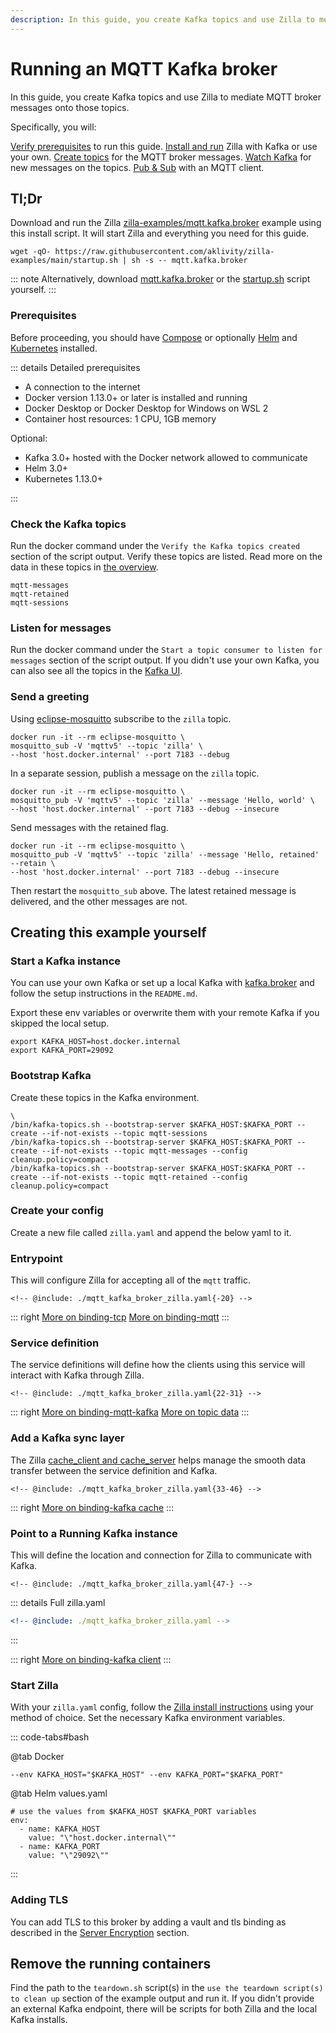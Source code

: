```yaml
---
description: In this guide, you create Kafka topics and use Zilla to mediate MQTT broker messages onto those topics.
---
```


# Running an MQTT Kafka broker

In this guide, you create Kafka topics and use Zilla to mediate MQTT broker messages onto those topics.

Specifically, you will:

[Verify prerequisites](#prerequisites) to run this guide.
[Install and run](#tl-dr) Zilla with Kafka or use your own.
[Create topics](#check-the-kafka-topics) for the MQTT broker messages.
[Watch Kafka](#listen-for-messages) for new messages on the topics.
[Pub & Sub](#send-a-greeting) with an MQTT client.

## Tl;Dr

Download and run the Zilla [zilla-examples/mqtt.kafka.broker](https://github.com/aklivity/zilla-examples/tree/main/mqtt.kafka.broker) example using this install script. It will start Zilla and everything you need for this guide.

```bash:no-line-numbers
wget -qO- https://raw.githubusercontent.com/aklivity/zilla-examples/main/startup.sh | sh -s -- mqtt.kafka.broker
```

::: note
Alternatively, download [mqtt.kafka.broker](https://github.com/aklivity/zilla-examples/releases/latest/download/mqtt.kafka.broker.tar.gz) or the [startup.sh](https://github.com/aklivity/zilla-examples/releases/latest/download/startup.sh) script yourself.
:::

### Prerequisites

Before proceeding, you should have [Compose](https://docs.docker.com/compose/gettingstarted/) or optionally [Helm](https://helm.sh/docs/intro/install/) and [Kubernetes](https://kubernetes.io/docs/tasks/tools/) installed.

::: details Detailed prerequisites

- A connection to the internet
- Docker version 1.13.0+ or later is installed and running
- Docker Desktop or Docker Desktop for Windows on WSL 2
- Container host resources: 1 CPU, 1GB memory

Optional:

- Kafka 3.0+ hosted with the Docker network allowed to communicate
- Helm 3.0+
- Kubernetes 1.13.0+

:::

### Check the Kafka topics

Run the docker command under the `Verify the Kafka topics created` section of the script output. Verify these topics are listed. Read more on the data in these topics in [the overview](../../concepts/kafka-proxies/mqtt-proxy.md#step-2-pub-sub-message-reflect-with-kafka).

```output:no-line-numbers
mqtt-messages
mqtt-retained
mqtt-sessions
```

### Listen for messages

Run the docker command under the `Start a topic consumer to listen for messages` section of the script output. If you didn't use your own Kafka, you can also see all the topics in the [Kafka UI](http://localhost:8080/ui/clusters/local/all-topics).

### Send a greeting

Using [eclipse-mosquitto](https://hub.docker.com/_/eclipse-mosquitto) subscribe to the `zilla` topic.

```bash:no-line-numbers
docker run -it --rm eclipse-mosquitto \
mosquitto_sub -V 'mqttv5' --topic 'zilla' \
--host 'host.docker.internal' --port 7183 --debug
```

In a separate session, publish a message on the `zilla` topic.

```bash:no-line-numbers
docker run -it --rm eclipse-mosquitto \
mosquitto_pub -V 'mqttv5' --topic 'zilla' --message 'Hello, world' \
--host 'host.docker.internal' --port 7183 --debug --insecure
```

Send messages with the retained flag.

```bash:no-line-numbers
docker run -it --rm eclipse-mosquitto \
mosquitto_pub -V 'mqttv5' --topic 'zilla' --message 'Hello, retained' --retain \
--host 'host.docker.internal' --port 7183 --debug --insecure
```

Then restart the `mosquitto_sub` above. The latest retained message is delivered, and the other messages are not.

## Creating this example yourself

### Start a Kafka instance

You can use your own Kafka or set up a local Kafka with [kafka.broker](https://github.com/aklivity/zilla-examples/releases/latest/download/kafka.broker.tar.gz) and follow the setup instructions in the `README.md`.

Export these env variables or overwrite them with your remote Kafka if you skipped the local setup.

```output:no-line-numbers
export KAFKA_HOST=host.docker.internal
export KAFKA_PORT=29092
```

### Bootstrap Kafka

Create these topics in the Kafka environment.

```bash:no-line-numbers
\
/bin/kafka-topics.sh --bootstrap-server $KAFKA_HOST:$KAFKA_PORT --create --if-not-exists --topic mqtt-sessions
/bin/kafka-topics.sh --bootstrap-server $KAFKA_HOST:$KAFKA_PORT --create --if-not-exists --topic mqtt-messages --config cleanup.policy=compact
/bin/kafka-topics.sh --bootstrap-server $KAFKA_HOST:$KAFKA_PORT --create --if-not-exists --topic mqtt-retained --config cleanup.policy=compact
```

### Create your config

Create a new file called `zilla.yaml` and append the below yaml to it.

### Entrypoint

This will configure Zilla for accepting all of the `mqtt` traffic.

```yaml{14-16}
<!-- @include: ./mqtt_kafka_broker_zilla.yaml{-20} -->
```

::: right
[More on binding-tcp](../../reference/config/bindings/binding-tcp.md)
[More on binding-mqtt](../../reference/config/bindings/binding-mqtt.md)
:::

### Service definition

The service definitions will define how the clients using this service will interact with Kafka through Zilla.

```yaml{7-9}
<!-- @include: ./mqtt_kafka_broker_zilla.yaml{22-31} -->
```

::: right
[More on binding-mqtt-kafka](../../reference/config/bindings/binding-mqtt-kafka.md)
[More on topic data](../../concepts/kafka-proxies/mqtt-proxy.md#step-2-pub-sub-message-reflect-with-kafka)
:::

### Add a Kafka sync layer

The Zilla [cache_client and cache_server](../../reference/config/bindings/binding-kafka.md#kind) helps manage the smooth data transfer between the service definition and Kafka.

```yaml{11-12}
<!-- @include: ./mqtt_kafka_broker_zilla.yaml{33-46} -->
```

::: right
[More on binding-kafka cache](../../reference/config/bindings/binding-kafka.md#cache-behavior)
:::

### Point to a Running Kafka instance

This will define the location and connection for Zilla to communicate with Kafka.

```yaml{10-11}
<!-- @include: ./mqtt_kafka_broker_zilla.yaml{47-} -->
```

::: details Full zilla.yaml

```yaml
<!-- @include: ./mqtt_kafka_broker_zilla.yaml -->
```

:::

::: right
[More on binding-kafka client](../../reference/config/bindings/binding-kafka.md#client-behavior)
:::

### Start Zilla

With your `zilla.yaml` config, follow the [Zilla install instructions](../install.md) using your method of choice. Set the necessary Kafka environment variables.

::: code-tabs#bash

@tab Docker

```bash:no-line-numbers
--env KAFKA_HOST="$KAFKA_HOST" --env KAFKA_PORT="$KAFKA_PORT"
```

@tab Helm values.yaml

```yaml:no-line-numbers
# use the values from $KAFKA_HOST $KAFKA_PORT variables
env:
  - name: KAFKA_HOST
    value: "\"host.docker.internal\""
  - name: KAFKA_PORT
    value: "\"29092\""
```

:::

### Adding TLS

You can add TLS to this broker by adding a vault and tls binding as described in the [Server Encryption](../../concepts/config-intro.md#server-encryption-tls-ssl) section.

## Remove the running containers

Find the path to the `teardown.sh` script(s) in the `use the teardown script(s) to clean up` section of the example output and run it. If you didn't provide an external Kafka endpoint, there will be scripts for both Zilla and the local Kafka installs.
